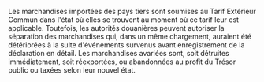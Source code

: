 Les marchandises importées des pays tiers sont soumises
au Tarif Extérieur Commun dans l'état où elles se trouvent au moment où
ce tarif leur est applicable.
Toutefois, les autorités douanières peuvent autoriser la séparation des
marchandises qui, dans un même chargement, auraient été détériorées à la
suite d'événements survenus avant enregistrement de la déclaration en
détail.
Les marchandises avariées sont, soit détruites immédiatement, soit
réexportées, ou abandonnées au profit du Trésor public ou taxées selon
leur nouvel état.